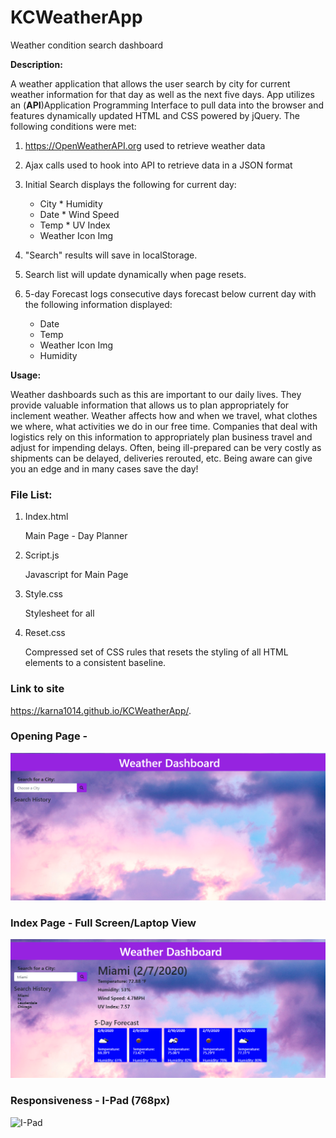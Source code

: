 # KCWeatherApp
Weather condition search dashboard 

**Description:**

A weather application that allows the user search by city for current weather information for that day as well as the next five days.  App utilizes an (**API**)Application Programming Interface to pull data into the browser and features dynamically updated HTML and CSS powered by jQuery.  The following conditions were met:

1. https://OpenWeatherAPI.org used to retrieve weather data
2. Ajax calls used to hook into API to retrieve data in a JSON format
3. Initial Search displays the following for current day:

    * City                  * Humidity
    * Date                  * Wind Speed
    * Temp                  * UV Index  
    * Weather Icon Img
    
4. "Search" results will save in localStorage.
5. Search list will update dynamically when page resets.
6. 5-day Forecast logs consecutive days forecast below current day with the following    information displayed:    

    * Date                  
    * Temp                    
    * Weather Icon Img
    * Humidity


**Usage:**

Weather dashboards such as this are important to our daily lives.  They provide valuable information that allows us to plan appropriately for inclement weather.  Weather affects how and when we travel, what clothes we where, what activities we do in our free time.  Companies that deal with logistics rely on this information to appropriately plan business travel and adjust for impending delays.  Often, being ill-prepared can be very costly as shipments can be delayed, deliveries rerouted, etc. Being aware can give you an edge and in many cases save the day!


### File List:

1. Index.html
    
    Main Page - Day Planner

2. Script.js    
    
    Javascript for Main Page 

3. Style.css

    Stylesheet for all

4. Reset.css         

    Compressed set of CSS rules that resets the styling of all HTML elements to a consistent baseline.



### Link to site

https://karna1014.github.io/KCWeatherApp/.


### Opening Page - 

![Index Page](./Assets/Images/OpeningScreen.png)


### Index Page - Full Screen/Laptop View

![Index Page](./Assets/Images/InitialSearch.png)


### Responsiveness - I-Pad (768px)

![I-Pad](./Assets/Images/I-Pad.png)




